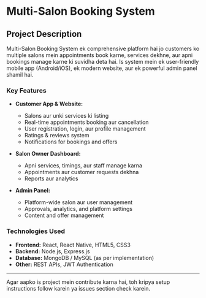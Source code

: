 # Multi-Salon Booking System

## Project Description

Multi-Salon Booking System ek comprehensive platform hai jo customers ko multiple salons mein appointments book karne, services dekhne, aur apni bookings manage karne ki suvidha deta hai. Is system mein ek user-friendly mobile app (Android/iOS), ek modern website, aur ek powerful admin panel shamil hai.

### Key Features

- **Customer App & Website:**  
  - Salons aur unki services ki listing
  - Real-time appointments booking aur cancellation
  - User registration, login, aur profile management
  - Ratings & reviews system
  - Notifications for bookings and offers

- **Salon Owner Dashboard:**  
  - Apni services, timings, aur staff manage karna
  - Appointments aur customer requests dekhna
  - Reports aur analytics

- **Admin Panel:**  
  - Platform-wide salon aur user management
  - Approvals, analytics, and platform settings
  - Content and offer management

### Technologies Used

- **Frontend:** React, React Native, HTML5, CSS3
- **Backend:** Node.js, Express.js
- **Database:** MongoDB / MySQL (as per implementation)
- **Other:** REST APIs, JWT Authentication

---

Agar aapko is project mein contribute karna hai, toh kripya setup instructions follow karein ya issues section check karein.